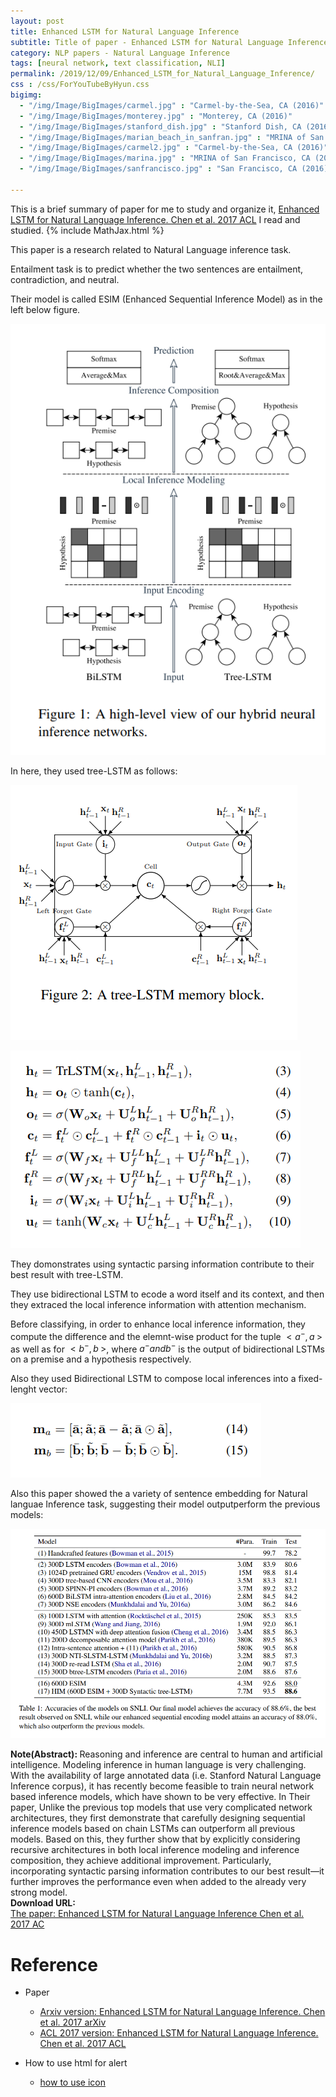 ```yaml
---
layout: post
title: Enhanced LSTM for Natural Language Inference
subtitle: Title of paper - Enhanced LSTM for Natural Language Inference
category: NLP papers - Natural Language Inference
tags: [neural network, text classification, NLI]
permalink: /2019/12/09/Enhanced_LSTM_for_Natural_Language_Inference/
css : /css/ForYouTubeByHyun.css
bigimg: 
  - "/img/Image/BigImages/carmel.jpg" : "Carmel-by-the-Sea, CA (2016)"
  - "/img/Image/BigImages/monterey.jpg" : "Monterey, CA (2016)"
  - "/img/Image/BigImages/stanford_dish.jpg" : "Stanford Dish, CA (2016)"
  - "/img/Image/BigImages/marian_beach_in_sanfran.jpg" : "MRINA of San Francisco, CA (2016)"
  - "/img/Image/BigImages/carmel2.jpg" : "Carmel-by-the-Sea, CA (2016)"
  - "/img/Image/BigImages/marina.jpg" : "MRINA of San Francisco, CA (2016)"
  - "/img/Image/BigImages/sanfrancisco.jpg" : "San Francisco, CA (2016)"
  
---
```


This is a brief summary of paper for me to study and organize it, [Enhanced LSTM for Natural Language Inference.  Chen et al. 2017 ACL](https://www.aclweb.org/anthology/P17-1152/) I read and studied. 
{% include MathJax.html %}

This paper is a research related to  Natural Language inference task.

Entailment task is to predict whether the two sentences are entailment, contradiction, and neutral.

Their model is called ESIM (Enhanced Sequential Inference Model) as in the left below figure.

![Chen et al. 2017 ACL](/img/Image/NaturalLanguageProcessing/NLPLabs/Paper_Investigation/Text_Classification/2019-12-09-Enhanced_LSTM_for_Natural_Language_Inference/ESIM_firgure1.PNG)

In here, they used tree-LSTM as follows:

![Chen et al. 2017 ACL](/img/Image/NaturalLanguageProcessing/NLPLabs/Paper_Investigation/Text_Classification/2019-12-09-Enhanced_LSTM_for_Natural_Language_Inference/ESIM_firgure2.PNG)

![Chen et al. 2017 ACL](/img/Image/NaturalLanguageProcessing/NLPLabs/Paper_Investigation/Text_Classification/2019-12-09-Enhanced_LSTM_for_Natural_Language_Inference/ESIM_firgure3.PNG)

They domonstrates using syntactic parsing information contribute to their best result with tree-LSTM.

They use bidirectional LSTM to ecode a word itself and its context, and then they extraced the local inference information with attention mechanism. 

Before classifying, in order to enhance local inference information, they compute the difference and the elemnt-wise product for the tuple $<a^{-},a^{~}>$
 as well as for $<b^{-},b^{~}>$, where $a^{-} and b^{-}$ is the output of bidirectional LSTMs on a premise and a hypothesis respectively.

Also they used Bidirectional LSTM to compose local inferences into a fixed-lenght vector:

![Chen et al. 2017 ACL](/img/Image/NaturalLanguageProcessing/NLPLabs/Paper_Investigation/Text_Classification/2019-12-09-Enhanced_LSTM_for_Natural_Language_Inference/ESIM_firgure4.PNG)

Also this paper showed the a variety of sentence embedding for Natural languae Inference task, suggesting their model outputperform the previous models: 

![Chen et al. 2017 ACL](/img/Image/NaturalLanguageProcessing/NLPLabs/Paper_Investigation/Text_Classification/2019-12-09-Enhanced_LSTM_for_Natural_Language_Inference/ESIM_firgure5.PNG)


<div class="alert alert-info" role="alert"><i class="fa fa-info-circle"></i> <b>Note(Abstract): </b>
Reasoning and inference are central to human and artificial intelligence. Modeling inference in human language is very challenging. With the availability of large annotated data (i.e. Stanford Natural Language Inference corpus), it has recently become feasible to train neural network based inference models, which have shown to be very effective. In Their paper, Unlike the previous top models that use very complicated network architectures, they first demonstrate that carefully designing sequential inference models based on chain LSTMs can outperform all previous models. Based on this, they further show that by explicitly considering recursive architectures in both local inference modeling and inference composition, they achieve additional improvement. Particularly, incorporating syntactic parsing information contributes to our best result—it further improves the performance even when added to the already very strong model.
</div>
    
<div class="alert alert-success" role="alert"><i class="fa fa-paperclip fa-lg"></i> <b>Download URL: </b><br>
  <a href="https://www.aclweb.org/anthology/P17-1152/">The paper: Enhanced LSTM for Natural Language Inference  Chen et al. 2017 AC</a>
</div>

# Reference 

- Paper 
  - [Arxiv version: Enhanced LSTM for Natural Language Inference.  Chen et al. 2017 arXiv](https://arxiv.org/abs/1609.06038)
  - [ACL 2017 version: Enhanced LSTM for Natural Language Inference.  Chen et al. 2017 ACL](https://www.aclweb.org/anthology/P17-1152/)
  
- How to use html for alert
  - [how to use icon](http://idratherbewriting.com/documentation-theme-jekyll/mydoc_icons.html)
    




























